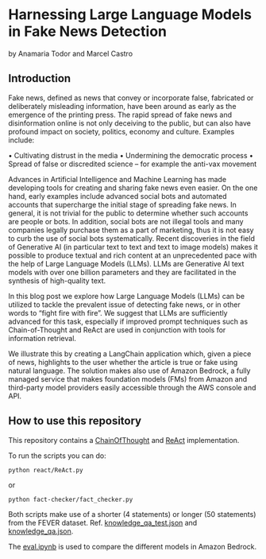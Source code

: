 # Harnessing Large Language Models in Fake News Detection

by Anamaria Todor and Marcel Castro

## Introduction

Fake news, defined as news that convey or incorporate false, fabricated or deliberately misleading information, have been around as early as the emergence of the printing press. The rapid spread of fake news and disinformation online is not only deceiving to the public, but can also have profound impact on society, politics, economy and culture. Examples include:

• Cultivating distrust in the media
• Undermining the democratic process
• Spread of false or discredited science – for example the anti-vax movement

Advances in Artificial Intelligence and Machine Learning has made developing tools for creating and sharing fake news even easier. On the one hand, early examples include advanced social bots and automated accounts that supercharge the initial stage of spreading fake news. In general, it is not trivial for the public to determine whether such accounts are people or bots. In addition, social bots are not illegal tools and many companies legally purchase them as a part of marketing, thus it is not easy to curb the use of social bots systematically. 
Recent discoveries in the field of Generative AI (in particular text to text and text to image models) makes it possible to produce textual and rich content at an unprecedented pace with the help of Large Language Models (LLMs).  LLMs are Generative AI text models with over one billion parameters and they are facilitated in the synthesis of high-quality text.

In this blog post we explore how Large Language Models (LLMs) can be utilized to tackle the prevalent issue of detecting fake news, or in other words to “fight fire with fire”. We suggest that LLMs are sufficiently advanced for this task, especially if improved prompt techniques such as Chain-of-Thought and ReAct are used in conjunction with tools for information retrieval.  

We illustrate this by creating a LangChain application which, given a piece of news, highlights to the user whether the article is true or fake using natural language. The solution makes also use of Amazon Bedrock, a fully managed service that makes foundation models (FMs) from Amazon and third-party model providers easily accessible through the AWS console and API.


## How to use this repository

This repository contains a [ChainOfThought](./fact-checker/fact_checker.py) and [ReAct](react/ReAct.py) implementation.

To run the scripts you can do:

```bash
python react/ReAct.py
```

or

```
python fact-checker/fact_checker.py
```



Both scripts make use of a shorter (4 statements) or longer (50 statements) from the FEVER dataset. Ref. [knowledge_qa_test.json](./knowledge_qa_test.json) and [knowledge_qa.json](./knowledge_qa.json).

The [eval.ipynb](./eval.ipynb) is used to compare the different models in Amazon Bedrock.
